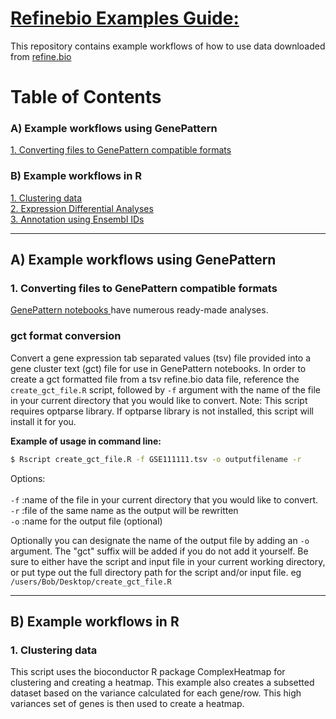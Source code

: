 # <u>Refinebio Examples Guide: </u> 
This repository contains example workflows of how to use data downloaded 
from <a href="refine.bio.org"> refine.bio </a>

# Table of Contents

### A) Example workflows using GenePattern 
  <a href="#convertfiles"> 1. Converting files to GenePattern compatible formats</a>  
  
### B) Example workflows in R 
  <a href="#cluster">1. Clustering data</a>  
  <a href="#diffexp">2. Expression Differential Analyses</a>  
  <a href="#ensemblannot">3. Annotation using Ensembl IDs</a>  

---
## A) Example workflows using GenePattern 
### 1. Converting files to GenePattern compatible formats 
 <a name="convertfiles"></a> 
<a href="http://genepattern-notebook.org/example-notebooks/"> GenePattern 
notebooks </a> have numerous ready-made analyses. 

### gct format conversion
Convert a gene expression tab separated values (tsv) file provided 
into a gene cluster text (gct) file for use in GenePattern notebooks. 
In order to create a gct formatted file from a tsv refine.bio data file, 
reference the `create_gct_file.R` script, followed by `-f` argument with the name 
of the file in your current directory that you would like to convert. 
Note: This script requires optparse library. If optparse library is not 
installed, this script will install it for you. 

<b>Example of usage in command line:</b>  
 ```bash
 $ Rscript create_gct_file.R -f GSE111111.tsv -o outputfilename -r
 ```

Options:<br></br>
`-f` :name of the file in your current directory that you would like to convert.  
`-r` :file of the same name as the output will be rewritten  
`-o` :name for the output file (optional)  

Optionally you can designate the name of the output file by adding an `-o`
argument. 
The "gct" suffix will be added if you do not add it yourself. 
Be sure to either have the script and input file in your current working 
directory, or put type out the full directory path for the script and/or input
file. eg `/users/Bob/Desktop/create_gct_file.R`

***
## B) Example workflows in R

### 1. Clustering data 
<a name="cluster"></a> 
This script uses the bioconductor R package ComplexHeatmap for clustering and 
creating a heatmap. 
This example also creates a subsetted dataset based on the variance calculated
for each gene/row.
This high variances set of genes is then used to create a heatmap. 
